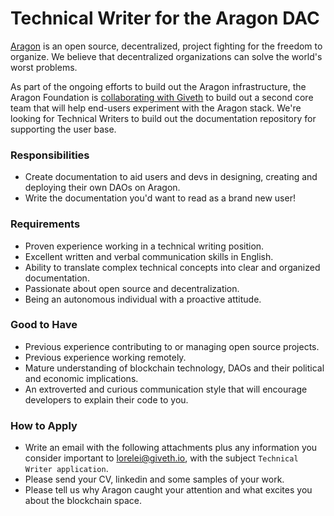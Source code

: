 # Technical Writer for the Aragon DAC

[Aragon](https://aragon.org/) is an open source, decentralized, project fighting for the freedom to organize.  We believe that decentralized organizations can solve the world's worst problems.

As part of the ongoing efforts to build out the Aragon infrastructure, the Aragon Foundation is [collaborating with Giveth](https://blog.aragon.org/aragon-dac-a-new-community-effort-to-foster-aragons-development-led-by-giveth/) to build out a second core team that will help end-users experiment with the Aragon stack. We're looking for Technical Writers to build out the documentation repository for supporting the user base.

### Responsibilities

- Create documentation to aid users and devs in designing, creating and deploying their own DAOs on Aragon.
- Write the documentation you'd want to read as a brand new user!

### Requirements

- Proven experience working in a technical writing position.
- Excellent written and verbal communication skills in English.
- Ability to translate complex technical concepts into clear and organized documentation.
- Passionate about open source and decentralization.
- Being an autonomous individual with a proactive attitude.

### Good to Have

- Previous experience contributing to or managing open source projects.
- Previous experience working remotely.
- Mature understanding of blockchain technology, DAOs and their political and economic implications.
- An extroverted and curious communication style that will encourage developers to explain their code to you.

### How to Apply

- Write an email with the following attachments plus any information you consider important to lorelei@giveth.io, with the subject `Technical Writer application`.
- Please send your CV, linkedin and some samples of your work.
- Please tell us why Aragon caught your attention and what excites you about the blockchain space.

